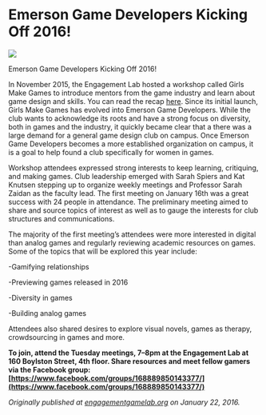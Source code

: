 # Emerson Game Developers Kicking Off 2016!

![](https://res.cloudinary.com/engagement-lab-home/image/upload/v1/homepage-2.0/news/medium/1_3Tgg0UIU7L4TJJeWHEWVJQ.jpeg)

Emerson Game Developers Kicking Off 2016!

In November 2015, the Engagement Lab hosted a workshop called Girls Make Games to introduce mentors from the game industry and learn about game design and skills. You can read the recap [here](http://engagementgamelab.org/blog/2015/11/girls-make-games-workshop-recap/). Since its initial launch, Girls Make Games has evolved into Emerson Game Developers. While the club wants to acknowledge its roots and have a strong focus on diversity, both in games and the industry, it quickly became clear that a there was a large demand for a general game design club on campus. Once Emerson Game Developers becomes a more established organization on campus, it is a goal to help found a club specifically for women in games.

Workshop attendees expressed strong interests to keep learning, critiquing, and making games. Club leadership emerged with Sarah Spiers and Kat Knutsen stepping up to organize weekly meetings and Professor Sarah Zaidan as the faculty lead. The first meeting on January 16th was a great success with 24 people in attendance. The preliminary meeting aimed to share and source topics of interest as well as to gauge the interests for club structures and communications.

The majority of the first meeting’s attendees were more interested in digital than analog games and regularly reviewing academic resources on games. Some of the topics that will be explored this year include:

-Gamifying relationships

-Previewing games released in 2016

-Diversity in games

-Building analog games

Attendees also shared desires to explore visual novels, games as therapy, crowdsourcing in games and more.

**To join, attend the Tuesday meetings, 7–8pm at the Engagement Lab at 160 Boylston Street, 4th floor. Share resources and meet fellow gamers via the Facebook group: [https://www.facebook.com/groups/168889850143377/](https://www.facebook.com/groups/168889850143377/)**

_Originally published at [engagementgamelab.org](http://engagementgamelab.org/blog/2016/01/emerson-game-developers-kicking-off-2016/) on January 22, 2016._
